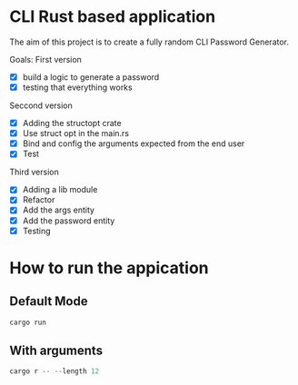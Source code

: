 # CLI Rust based application

The aim of this project is to create a fully random CLI Password Generator.

Goals:
First version

- [x] build a logic to generate a password
- [x] testing that everything works

Seccond version

- [x] Adding the structopt crate
- [x] Use struct opt in the main.rs
- [x] Bind and config the arguments expected from the end user
- [x] Test

Third version

- [x] Adding a lib module
- [x] Refactor
- [x] Add the args entity
- [x] Add the password entity
- [x] Testing

# How to run the appication

## Default Mode

```rust
cargo run
```

## With arguments

```rust
cargo r -- --length 12
```
